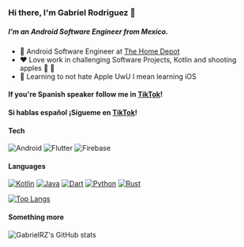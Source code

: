 ### Hi there, I'm Gabriel Rodriguez 👋
##### I'm an Android Software Engineer from Mexico.
- 💼 Android Software Engineer at [The Home Depot](https://www.homedepot.com/)
- ❤️ Love work in challenging Software Projects, Kotlin and shooting apples :bow_and_arrow: :apple:
- 🌱 Learning to not hate Apple UwU I mean learning iOS

#### If you're Spanish speaker follow me in [TikTok](https://www.tiktok.com/@gabs.mobdev?is_from_webapp=1&sender_device=pc)!
#### Si hablas español ¡Sígueme en [TikTok](https://www.tiktok.com/@gabs.mobdev?is_from_webapp=1&sender_device=pc)!

#### Tech
![Android](https://img.shields.io/badge/Android-3DDC84?style=for-the-badge&logo=android&logoColor=white)
![Flutter](https://img.shields.io/badge/Flutter-02569B?style=for-the-badge&logo=flutter&logoColor=white)
![Firebase](https://img.shields.io/badge/Firebase-039BE5?style=for-the-badge&logo=Firebase&logoColor=white)

#### Languages
[![Kotlin](https://img.shields.io/badge/Kotlin-%237F52FF.svg?logo=kotlin&logoColor=white)](#)
[![Java](https://img.shields.io/badge/Java-%23ED8B00.svg?logo=openjdk&logoColor=white)](#)
[![Dart](https://img.shields.io/badge/Dart-%230175C2.svg?logo=dart&logoColor=white)](#)
[![Python](https://img.shields.io/badge/Python-3776AB?logo=python&logoColor=fff)](#)
[![Rust](https://img.shields.io/badge/Rust-%23000000.svg?e&logo=rust&logoColor=white)](#)

[![Top Langs](https://github-readme-stats.vercel.app/api/top-langs/?username=gabriel96x1&layout=compact)](https://github.com/gabriel96x1/github-readme-stats)

#### Something more
![GabrielRZ's GitHub stats](https://github-readme-stats.vercel.app/api?username=gabriel96x1&count_private=true)

<!--
**gabriel96x1/gabriel96x1** is a ✨ _special_ ✨ repository because its `README.md` (this file) appears on your GitHub profile.

Here are some ideas to get you started:

- 🔭 I’m currently working on ...
- 🌱 I’m currently learning ...
- 👯 I’m looking to collaborate on ...
- 🤔 I’m looking for help with ...
- 💬 Ask me about ...
- 📫 How to reach me: ...
- 😄 Pronouns: ...
- ⚡ Fun fact: ...
-->
